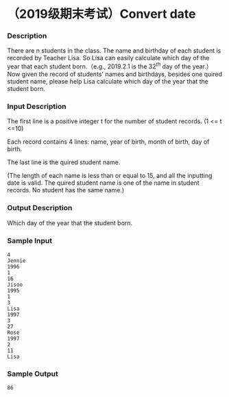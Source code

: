 # （2019级期末考试）Convert date

### Description

There are n students in the class. The name and birthday of each student is recorded by Teacher Lisa. So Lisa can easily calculate which day of the year that each student born.（e.g., 2019.2.1 is the $32^{th}$ day of the year.） Now given the record of students' names and birthdays, besides one quired student name, please help Lisa calculate which day of the year that the student born. 

### Input Description

The first line is a positive integer t for the number of student records. (1 <= t <=10)

Each record contains 4 lines: name, year of birth, month of birth, day of birth.

The last line is the quired student name.

(The length of each name is less than or equal to 15, and all the inputting date is valid. The quired student name is one of the name in student records. No student has the same name.)

### Output Description

Which day of the year that the student born. 

### Sample Input

```
4
Jennie
1996
1
16
Jisoo
1995
1
3
Lisa
1997
3
27
Rose
1997
2
11
Lisa
```

### Sample Output

```
86
```

